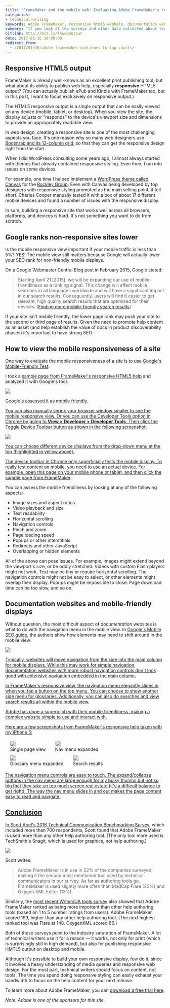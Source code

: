 ```yaml
---
title: "FrameMaker and the mobile web: Evaluating Adobe FrameMaker's responsive HTML5 output"
categories:
- technical-writing
keywords: Adobe FrameMaker, responsive html5 webhelp, documentation websites
summary: "If you look at the surveys and other data collected about tool usage and priorities in the technical communication field, it's impossible not to acknowledge FrameMaker as one of the most common tools. Year after year it appears at the top of the charts, and print publishing remains a high priority. Although commonly known for its print publishing capabilities, FrameMaker also has an excellent responsive HTML5 web output. Getting responsive design right is difficult, particularly with documentation websites that have robust navigation sidebars. FrameMaker's responsive output is both mobile-friendly and impressively designed."
bitlink: http://bit.ly/fmweboutput
date: 2017-01-16 18:00:00
redirect_from:
  - /2017/01/16/adobe-framemaker-continues-to-top-charts/
---
```


## Responsive HTML5 output

FrameMaker is already well-known as an excellent print publishing tool, but what about its ability to publish web help, especially **responsive** HTML5 output? (You can actually publish ePub and Kindle with FrameMaker too, but in this post, I want to focus exclusively on responsive output.)

The HTML5 responsive output is a single output that can be easily viewed on any device (mobile, tablet, or desktop). When you view the site, the display adjusts or "responds" to the device's viewport size and dimensions to provide an appropriately readable view. 

In web design, creating a responsive site is one of the most challenging aspects you face. It's one reason why so many web designers use [Bootstrap and its 12-column grid](https://getbootstrap.com/examples/grid/), so that they can get the responsive design right from the start. 

When I did WordPress consulting some years ago, I almost always started with themes that already contained responsive styling. Even then, I ran into issues on some devices. 

For example, one time I helped implement a [WordPress theme called Canvas](http://demo.woothemes.com/) for the [Rockley Group](http://rockley.com/). Even with Canvas being developed by top designers with responsive styling promoted as the main selling point, it fell short. Charles Cooper manually tested it with a box of about 17 different mobile devices and found a number of issues with the responsive display. 

In sum, building a responsive site that works well across all browsers, platforms, and devices is hard. It's not something you want to do from scratch.

## Google ranks non-responsive sites lower

Is the mobile responsive view important if your mobile traffic is less than 5%? YES! The mobile view still matters because Google will actually lower your SEO rank for non-friendly mobile displays.

On a Google Webmaster Central Blog post in February 2015, Google stated:

> Starting April 21 [2015], we will be expanding our use of mobile-friendliness as a ranking signal. This change will affect mobile searches in all languages worldwide and will have a significant impact in our search results. Consequently, users will find it easier to get relevant, high quality search results that are optimized for their devices. ([Finding more mobile-friendly search results](https://webmasters.googleblog.com/2015/02/finding-more-mobile-friendly-search.html))

If your site isn't mobile friendly, the lower page rank may push your site to the second or third page of results. Given the need to promote help content as an asset (and help establish the value of docs in product discoverability phases) it's important to have strong SEO. 

## How to view the mobile responsiveness of a site

One way to evaluate the mobile responsiveness of a site is to use [Google's Mobile-Friendly Test](https://search.google.com/search-console/mobile-friendly?id=xH4LiR06yo-xzRcJUPA7Kg).
 
I took a [sample page from FrameMaker's responsive HTML5 help](http://help.adobe.com/en_US/framemaker/2015/using/index.html#t=using-framemaker-2015%2Ffrm_generating_output%2FGenerate_dynamic_content_output-.htm&rhsearch=html5&rhsyns=%20&rhhlterm=html5) and analyzed it with Google's tool. 

<a href="https://search.google.com/search-console/mobile-friendly?id=50wpj4cVoP8N5TMwWfO6-w"><img src="https://s3-us-west-1.amazonaws.com/idratherbewritingmedia.com/images/framemakermobilefriendlyreport.png" style="max-width: 700px" />

Google's assessed it as mobile friendly.

You can also manually shrink your browser window smaller to see the mobile responsive view. Or you can use the Developer Tools option in Chrome by going to **View > Developer > Developer Tools**. Then click the Toggle Device Toolbar button as shown in the following screenshot:

<img src="https://s3-us-west-1.amazonaws.com/idratherbewritingmedia.com/images/devicetoolbarchrome.png" style="max-width: 500px;"/>

You can choose different device displays from the drop-down menu at the top (highlighted in yellow above).

The device toolbar in Chrome only superficially tests the mobile display. To really test content on mobile, you need to use an actual device. For example, open this page on your mobile phone or tablet, and then click the [sample page from FrameMaker](http://help.adobe.com/en_US/framemaker/2015/using/index.html#t=using-framemaker-2015%2Ffrm_generating_output%2FGenerate_dynamic_content_output-.htm&rhsearch=html5&rhsyns=%20&rhhlterm=html5).

You can assess the mobile friendliness by looking at any of the following aspects:

* Image sizes and aspect ratios
* Video playback and size
* Text readability
* Horizontal scrolling 
* Navigation controls 
* Pinch and zoom
* Page loading speed
* Popups or other interstitials
* Redirects and other JavaScript
* Overlapping or hidden elements

All of the above can pose issues. For example, images might extend beyond the viewport's size, or be oddly stretched. Videos with custom Flash players might not work. Text may be tiny or require horizontal scrolling. The navigation controls might not be easy to select, or other elements might overlap their display. Popups might be impossible to close. Page download time can be too slow, and so on.

## Documentation websites and mobile-friendly displays

Without question, the most difficult aspect of *documentation* websites is what to do with the navigation menu in the mobile view. In [Google's Mobile SEO guide](https://developers.google.com/webmasters/mobile-sites/), the authors show how elements may need to shift around in the mobile view: 

<a href="https://developers.google.com/webmasters/mobile-sites/"><img src="https://s3-us-west-1.amazonaws.com/idratherbewritingmedia.com/images/responsiveshifts.png" style="max-width: 400px" />

Typically, websites will move navigation from the side into the main column for mobile displays. While this may work for simple navigation, documentation websites with more robust navigation controls don't look good with extensive navigation embedded in the main column.

In FrameMaker's responsive view, the navigation menu elegantly slides in when you tap a button on the top menu. You can choose to show another side menu for glossaries. Additionally, you can also do searches and view search results all within the mobile view. 

Adobe has done a superb job with their mobile friendliness, making a complex website simple to use and interact with.

Here are a few screenshots from FrameMaker's responsive help taken with my iPhone 5:

<div>
<figure style="margin: 5px 15px; float: left;"><img style="max-width: 300px; border: 1px solid #dedede;" src="https://s3-us-west-1.amazonaws.com/idratherbewritingmedia.com/images/framemakerscreenshot4.png"/><figcaption>Single page view</figcaption></figure>
<figure style="margin: 5px 15px; float: left;"><img style="max-width: 300px; border: 1px solid #dedede;" src="https://s3-us-west-1.amazonaws.com/idratherbewritingmedia.com/images/framemakerscreenshot3.png"/><figcaption>Nav menu expanded</figcaption></figure>
<figure style="margin: 5px 15px; float: left;"><img style="max-width: 300px; border: 1px solid #dedede;" src="https://s3-us-west-1.amazonaws.com/idratherbewritingmedia.com/images/framemakerscreenshot2.png"/><figcaption>Glossary menu expanded</figcaption></figure>
<figure style="margin: 5px 15px; float: left;"><img style="max-width: 300px; border: 1px solid #dedede;" src="https://s3-us-west-1.amazonaws.com/idratherbewritingmedia.com/images/framemakerscreenshot1.png"/><figcaption>Search results</figcaption></figure>
</div>

<div style="clear: left;"></div>

The navigation menu controls are easy to touch. The expand/collapse buttons in the nav menu are large enough for my bulky thumbs but not so big that they take up too much screen real estate (it's a difficult balance to get right). The way the nav menu slides in and out makes the page content easy to read and navigate.

## Conclusion

In Scott Abel's [2016 Technical Communication Benchmarking Survey](http://thecontentwrangler.com/2016/05/26/2016-technical-communication-industry-benchmarking-survey/), which included more than 700 respondents, Scott found that Adobe FrameMaker is used more than any other help authoring tool. (The only tool more used is TechSmith's Snagit, which is used for graphics, not help authoring.)

<a href="http://thecontentwrangler.com/2016/05/26/2016-technical-communication-industry-benchmarking-survey/"><img src="https://s3-us-west-1.amazonaws.com/idratherbewritingmedia.com/images/benchmarkingsurveytoolslist.png" style="max-width:300px;" /></a>

Scott writes:

> Adobe FrameMaker is in use in 22% of the companies surveyed, making it the second most mentioned tool used by technical communicators in our survey. As far as authoring tools go, FrameMaker is used slightly more often than MadCap Flare (20%) and Oxygen XML Editor (13%). 

Similarly, the [most recent WritersUA tools survey](http://www.welinske.com/2014-user-assistance-tools-survey/) also showed that Adobe FrameMaker ranked as being more important than other help authoring tools (based on 1 to 5 number ratings from users). Adobe FrameMaker scored 199, higher than any other help authoring tool. (The next highest ranked tool was Flare at 148. OxygenXML scored 66.)

Both of these surveys point to the industry saturation of FrameMaker. A lot of technical writers use it for a reason &mdash; it works, not only for print (which is surprisingly still in high demand), but also for publishing responsive HMTL5 output on desktop and mobile.

Although it's possible to build your own responsive display, few do it, since it involves a heavy understanding of media queries and responsive web design. For the most part, technical writers should focus on content, not tools. The time you spend doing responsive styling can easily exhaust your bandwidth to focus on the help content for your next release.

To learn more about Adobe FrameMaker, you can [download a free trial here](http://www.adobe.com/cfusion/tdrc/index.cfm?product=framemaker&loc=en_gb&sdid=XPCNHDD5&mv=other).

*Note: Adobe is one of the sponsors for this site.*








   
   

